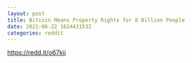 ```yaml
--- 
layout: post 
title: Bitcoin Means Property Rights for 8 Billion People 
date: 2021-06-22 1624431532 
categories: reddit 
--- 
```

https://redd.it/o67kii